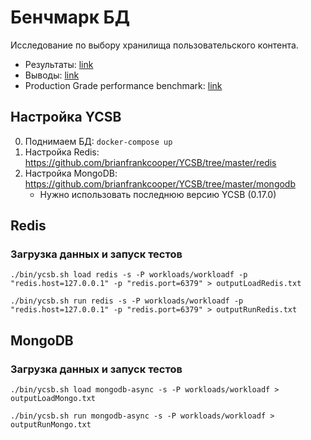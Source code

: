 # Бенчмарк БД

Исследование по выбору хранилища пользовательского контента.

- Результаты: [link](./results)
- Выводы: [link](/docs/decisions/01_ugc_storage.md)
- Production Grade performance benchmark:
[link](https://redis.com/blog/redisjson-public-preview-performance-benchmarking/)

## Настройка YCSB
0. Поднимаем БД: `docker-compose up`
1. Настройка Redis: https://github.com/brianfrankcooper/YCSB/tree/master/redis
2. Настройка MongoDB: https://github.com/brianfrankcooper/YCSB/tree/master/mongodb
   - Нужно использовать последнюю версию YCSB (0.17.0)

## Redis
### Загрузка данных и запуск тестов
```shell
./bin/ycsb.sh load redis -s -P workloads/workloadf -p "redis.host=127.0.0.1" -p "redis.port=6379" > outputLoadRedis.txt
```
```shell
./bin/ycsb.sh run redis -s -P workloads/workloadf -p "redis.host=127.0.0.1" -p "redis.port=6379" > outputRunRedis.txt
```

## MongoDB
### Загрузка данных и запуск тестов
```shell
./bin/ycsb.sh load mongodb-async -s -P workloads/workloadf > outputLoadMongo.txt
```
```shell
./bin/ycsb.sh run mongodb-async -s -P workloads/workloadf > outputRunMongo.txt
```

